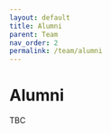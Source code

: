 ```yaml
---
layout: default
title: Alumni
parent: Team
nav_order: 2
permalink: /team/alumni
---
```


# Alumni

TBC

